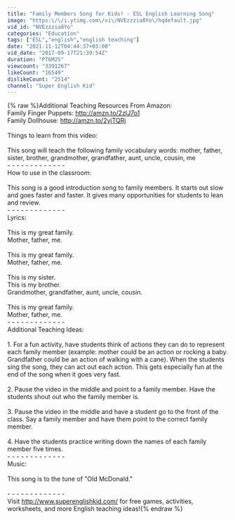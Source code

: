 ```yaml
---
title: "Family Members Song for Kids! - ESL English Learning Song"
image: "https:\/\/i.ytimg.com\/vi\/NVEzzzia8Yo\/hqdefault.jpg"
vid_id: "NVEzzzia8Yo"
categories: "Education"
tags: ["ESL","english","english teaching"]
date: "2021-11-12T04:44:37+03:00"
vid_date: "2017-09-17T21:39:54Z"
duration: "PT6M2S"
viewcount: "3391267"
likeCount: "16549"
dislikeCount: "2514"
channel: "Super English Kid"
---
```

{% raw %}Additional Teaching Resources From Amazon:<br />Family Finger Puppets: <a rel="nofollow" target="blank" href="http://amzn.to/2zIJ7o1">http://amzn.to/2zIJ7o1</a><br />Family Dollhouse: <a rel="nofollow" target="blank" href="http://amzn.to/2yjTQRj">http://amzn.to/2yjTQRj</a><br /><br />Things to learn from this video:<br /><br />This song will teach the following family vocabulary words: mother, father, sister, brother, grandmother, grandfather, aunt, uncle, cousin, me<br />- - - - - - - - - - - - -<br />How to use in the classroom:<br /><br />This song is a good introduction song to family members. It starts out slow and goes faster and faster. It gives many opportunities for students to lean and review.<br />- - - - - - - - - - - - -<br />Lyrics:<br /><br />This is my great family.<br />Mother, father, me.<br /><br />This is my great family.<br />Mother, father, me.<br /><br />This is my sister.<br />This is my brother.<br />Grandmother, grandfather, aunt, uncle, cousin.<br /><br />This is my great family.<br />Mother, father, me.<br />- - - - - - - - - - - - -<br />Additional Teaching Ideas:<br /><br />1. For a fun activity, have students think of actions they can do to represent each family member (example: mother could be an action or rocking a baby. Grandfather could be an action of walking with a cane). When the students sing the song, they can act out each action. This gets especially fun at the end of the song when it goes very fast.<br /><br />2. Pause the video in the middle and point to a family member. Have the students shout out who the family member is.<br /><br />3. Pause the video in the middle and have a student go to the front of the class. Say a family member and have them point to the correct family member.<br /><br />4. Have the students practice writing down the names of each family member five times.<br />- - - - - - - - - - - - -<br />Music:<br /><br />This song is to the tune of &quot;Old McDonald.&quot;<br /><br />- - - - - - - - - - - - -<br />Visit <a rel="nofollow" target="blank" href="http://www.superenglishkid.com/">http://www.superenglishkid.com/</a> for free games, activities, worksheets, and more English teaching ideas!{% endraw %}
